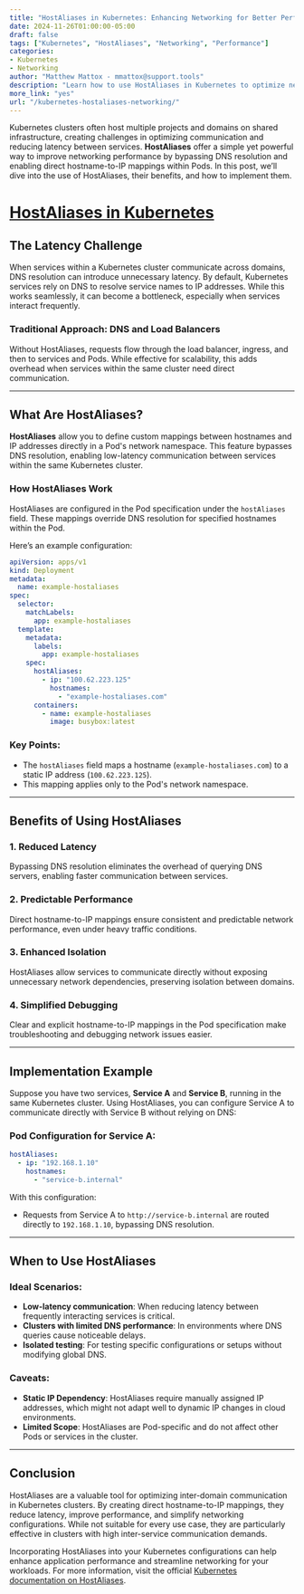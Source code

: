 ```yaml
---
title: "HostAliases in Kubernetes: Enhancing Networking for Better Performance"
date: 2024-11-26T01:00:00-05:00
draft: false
tags: ["Kubernetes", "HostAliases", "Networking", "Performance"]
categories:
- Kubernetes
- Networking
author: "Matthew Mattox - mmattox@support.tools"
description: "Learn how to use HostAliases in Kubernetes to optimize networking, reduce latency, and enhance inter-domain communication within your cluster."
more_link: "yes"
url: "/kubernetes-hostaliases-networking/"
---
```


Kubernetes clusters often host multiple projects and domains on shared infrastructure, creating challenges in optimizing communication and reducing latency between services. **HostAliases** offer a simple yet powerful way to improve networking performance by bypassing DNS resolution and enabling direct hostname-to-IP mappings within Pods. In this post, we’ll dive into the use of HostAliases, their benefits, and how to implement them.

<!--more-->

# [HostAliases in Kubernetes](#hostaliases-in-kubernetes)

## The Latency Challenge  

When services within a Kubernetes cluster communicate across domains, DNS resolution can introduce unnecessary latency. By default, Kubernetes services rely on DNS to resolve service names to IP addresses. While this works seamlessly, it can become a bottleneck, especially when services interact frequently.  

### Traditional Approach: DNS and Load Balancers  
Without HostAliases, requests flow through the load balancer, ingress, and then to services and Pods. While effective for scalability, this adds overhead when services within the same cluster need direct communication.  

---

## What Are HostAliases?  

**HostAliases** allow you to define custom mappings between hostnames and IP addresses directly in a Pod's network namespace. This feature bypasses DNS resolution, enabling low-latency communication between services within the same Kubernetes cluster.  

### How HostAliases Work  

HostAliases are configured in the Pod specification under the `hostAliases` field. These mappings override DNS resolution for specified hostnames within the Pod.  

Here’s an example configuration:  

```yaml
apiVersion: apps/v1
kind: Deployment
metadata:
  name: example-hostaliases
spec:
  selector:
    matchLabels:
      app: example-hostaliases
  template:
    metadata:
      labels:
        app: example-hostaliases
    spec:
      hostAliases:
        - ip: "100.62.223.125"
          hostnames:
            - "example-hostaliases.com"
      containers:
        - name: example-hostaliases
          image: busybox:latest
```

### Key Points:
- The `hostAliases` field maps a hostname (`example-hostaliases.com`) to a static IP address (`100.62.223.125`).
- This mapping applies only to the Pod's network namespace.

---

## Benefits of Using HostAliases  

### 1. **Reduced Latency**
Bypassing DNS resolution eliminates the overhead of querying DNS servers, enabling faster communication between services.  

### 2. **Predictable Performance**
Direct hostname-to-IP mappings ensure consistent and predictable network performance, even under heavy traffic conditions.  

### 3. **Enhanced Isolation**
HostAliases allow services to communicate directly without exposing unnecessary network dependencies, preserving isolation between domains.  

### 4. **Simplified Debugging**
Clear and explicit hostname-to-IP mappings in the Pod specification make troubleshooting and debugging network issues easier.

---

## Implementation Example  

Suppose you have two services, **Service A** and **Service B**, running in the same Kubernetes cluster. Using HostAliases, you can configure Service A to communicate directly with Service B without relying on DNS:  

### Pod Configuration for Service A:
```yaml
hostAliases:
  - ip: "192.168.1.10"
    hostnames:
      - "service-b.internal"
```

With this configuration:
- Requests from Service A to `http://service-b.internal` are routed directly to `192.168.1.10`, bypassing DNS resolution.

---

## When to Use HostAliases  

### Ideal Scenarios:
- **Low-latency communication**: When reducing latency between frequently interacting services is critical.  
- **Clusters with limited DNS performance**: In environments where DNS queries cause noticeable delays.  
- **Isolated testing**: For testing specific configurations or setups without modifying global DNS.

### Caveats:
- **Static IP Dependency**: HostAliases require manually assigned IP addresses, which might not adapt well to dynamic IP changes in cloud environments.
- **Limited Scope**: HostAliases are Pod-specific and do not affect other Pods or services in the cluster.

---

## Conclusion  

HostAliases are a valuable tool for optimizing inter-domain communication in Kubernetes clusters. By creating direct hostname-to-IP mappings, they reduce latency, improve performance, and simplify networking configurations. While not suitable for every use case, they are particularly effective in clusters with high inter-service communication demands.

Incorporating HostAliases into your Kubernetes configurations can help enhance application performance and streamline networking for your workloads. For more information, visit the official [Kubernetes documentation on HostAliases](https://kubernetes.io/docs/tasks/network/customize-hosts-file-for-pods/).
